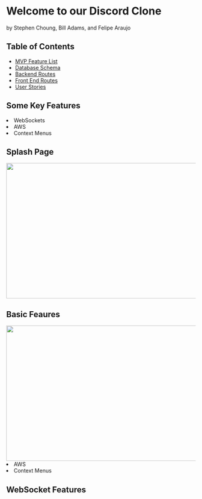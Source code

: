 # Welcome to our Discord Clone
by Stephen Choung, Bill Adams, and Felipe Araujo

## Table of Contents
* [MVP Feature List](https://github.com/f-q-a/discord-clone/wiki/Feature-List)
* [Database Schema](https://github.com/f-q-a/discord-clone/wiki/Database-Schema)
* [Backend Routes](https://github.com/f-q-a/discord-clone/wiki/Backend-Routes)
* [Front End Routes](https://github.com/f-q-a/discord-clone/wiki/Frontend-Routes)
* [User Stories](https://github.com/f-q-a/discord-clone/wiki/User-Stories)

## Some Key Features
<li>WebSockets</li>
<li>AWS</li>
<li>Context Menus</li>

## Splash Page
<img src="./react-app/src/images/DiscordIntroGif.gif" width=640px height=360px>

## Basic Feaures
<img src="./react-app/src/images/DiscordAWSContextGIF.gif" width=640px height=360px>
<li>AWS</li>
<li>Context Menus</li>

## WebSocket Features
<!-- <img src="./react-app/src/components/images/YGOGachaCardFlipGIF.gif" width=852px height=489px>
<li>WebSockets</li> -->
